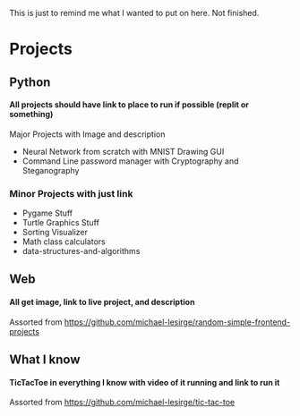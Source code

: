 This is just to remind me what I wanted to put on here. Not finished.

# Projects
## Python
#### All projects should have link to place to run if possible (replit or something)
Major Projects with Image and description
- Neural Network from scratch with MNIST Drawing GUI
- Command Line password manager with Cryptography and Steganography
### Minor Projects with just link
- Pygame Stuff
- Turtle Graphics Stuff
- Sorting Visualizer
- Math class calculators
- data-structures-and-algorithms 

## Web
#### All get image, link to live project, and description
Assorted from https://github.com/michael-lesirge/random-simple-frontend-projects

## What I know
#### TicTacToe in everything I know with video of it running and link to run it
Assorted from https://github.com/michael-lesirge/tic-tac-toe